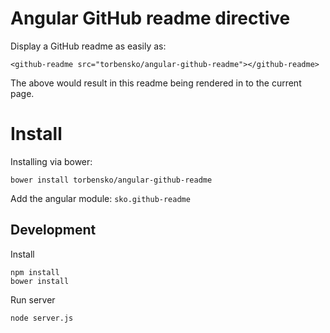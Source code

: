 # Angular GitHub readme directive

Display a GitHub readme as easily as:

    <github-readme src="torbensko/angular-github-readme"></github-readme>

The above would result in this readme being rendered in to the current page.


# Install

Installing via bower:

    bower install torbensko/angular-github-readme

Add the angular module: `sko.github-readme`


## Development

Install

    npm install
    bower install

Run server

    node server.js
